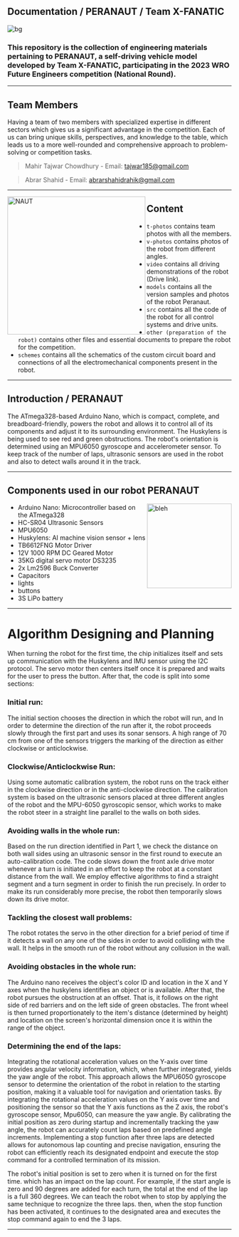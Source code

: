 Documentation / PERANAUT / Team X-FANATIC
----
![bg](https://github.com/tajwarTX/Team-X-FANATIC/assets/136412241/c95aff3c-2e0b-4215-9a15-3e1359191f65)

### This repository is the collection of engineering materials pertaining to PERANAUT, a self-driving vehicle model developed by Team X-FANATIC, participating in the 2023 WRO Future Engineers competition (National Round).
----


## Team Members
Having a team of two members with specialized expertise in different sectors which gives us a significant advantage in the competition. Each of us can bring unique skills, perspectives, and knowledge to the table, which leads us to a more well-rounded and comprehensive approach to problem-solving or competition tasks.
>Mahir Tajwar Chowdhury  - Email: <tajwar185@gmail.com>
 
>Abrar Shahid - Email: <abrarshahidrahik@gmail.com>

----
<img align="left" alt="NAUT" width="310" src="https://github.com/tajwarTX/Team-X-FANATIC/assets/136412241/1cde1d49-0fbf-4b64-91f9-fa90e38e641f">

## Content

* `t-photos` contains team photos with all the members.
* `v-photos` contains photos of the robot from different angles.
* `video` contains all driving demonstrations of the robot (Drive link).
* `models` contains all the version samples and photos of the robot Peranaut.
* `src` contains all the code of the robot for all control systems and drive units.
* `other (preparation of the robot)` contains other files and essential documents to prepare the robot for the competition.
* `schemes` contains all the schematics of the custom circuit board and connections of all the electromechanical components present in the robot.

----
  ## Introduction / PERANAUT
 
The ATmega328-based Arduino Nano, which is compact, complete, and breadboard-friendly, powers the robot and allows it to control all of its components and adjust it to its surrounding environment. The Huskylens is being used to see red and green obstructions. The robot's orientation is determined using an MPU6050 gyroscope and accelerometer sensor.
To keep track of the number of laps, ultrasonic sensors are used in the robot and also to detect walls around it in the track.

----

## Components used in our robot PERANAUT

 <img align="right" alt="bleh" width="190" src="https://github.com/tajwarTX/Team-X-FANATIC/assets/136412241/44067f00-4899-4423-a721-315360c3bf8d">
 
+ Arduino Nano: Microcontroller based on the ATmega328
+ HC-SR04 Ultrasonic Sensors
+ MPU6050
+ Huskylens: AI machine vision sensor + lens
+ TB6612FNG Motor Driver
+ 12V 1000 RPM DC Geared Motor
+ 35KG digital servo motor DS3235
+ 2x Lm2596 Buck Converter
+ Capacitors
+ lights
+ buttons
+ 3S LiPo battery

----

# Algorithm Designing and Planning

When turning the robot for the first time, the chip initializes itself and sets up communication with the Huskylens and IMU sensor using the I2C protocol. The servo motor then centers itself once it is prepared and waits for the user to press the button. After that, the code is split into some sections:

### Initial run:

The initial section chooses the direction in which the robot will run, and In order to determine the direction of the run after it, the robot proceeds slowly through the first part and uses its sonar sensors. A high range of 70 cm from one of the sensors triggers the marking of the direction as either clockwise or anticlockwise.

### Clockwise/Anticlockwise Run:
Using some automatic calibration system, the robot runs on the track either in the clockwise direction or in the anti-clockwise direction. The calibration system is based on the ultrasonic sensors placed at three different angles of the robot and the MPU-6050 gyroscopic sensor, which works to make the robot steer in a straight line parallel to the walls on both sides.

### Avoiding walls in the whole run:

Based on the run direction identified in Part 1, we check the distance on both wall sides using an ultrasonic sensor in the first round to execute an auto-calibration code. The code slows down the front axle drive motor whenever a turn is initiated in an effort to keep the robot at a constant distance from the wall.
We employ effective algorithms to find a straight segment and a turn segment in order to finish the run precisely. In order to make its run considerably more precise, the robot then temporarily slows down its drive motor.

### Tackling the closest wall problems:

The robot rotates the servo in the other direction for a brief period of time if it detects a wall on any one of the sides in order to avoid colliding with the wall. It helps in the smooth run of the robot without any collusion in the wall.

### Avoiding obstacles in the whole run:

The Arduino nano receives the object's color ID and location in the X and Y axes when the huskylens identifies an object or is available. After that, the robot pursues the obstruction at an offset. That is, it follows on the right side of red barriers and on the left side of green obstacles. The front wheel is then turned proportionately to the item's distance (determined by height) and location on the screen's horizontal dimension once it is within the range of the object.

### Determining the end of the laps:

Integrating the rotational acceleration values on the Y-axis over time provides angular velocity information, which, when further integrated, yields the yaw angle of the robot. This approach allows the MPU6050 gyroscope sensor to determine the orientation of the robot in relation to the starting position, making it a valuable tool for navigation and orientation tasks. By integrating the rotational acceleration values on the Y axis over time and positioning the sensor so that the Y axis functions as the Z axis, the robot's gyroscope sensor, Mpu6050, can measure the yaw angle. By calibrating the initial position as zero during startup and incrementally tracking the yaw angle, the robot can accurately count laps based on predefined angle increments. Implementing a stop function after three laps are detected allows for autonomous lap counting and precise navigation, ensuring the robot can efficiently reach its designated endpoint and execute the stop command for a controlled termination of its mission.


The robot's initial position is set to zero when it is turned on for the first time. which has an impact on the lap count. For example, if the start angle is zero and 90 degrees are added for each turn, the total at the end of the lap is a full 360 degrees. We can teach the robot when to stop by applying the same technique to recognize the three laps. then, when the stop function has been activated, it continues to the designated area and executes the stop command again to end the 3 laps.

----
